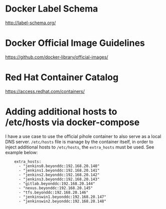 # Docker Label Schema
http://label-schema.org/

# Docker Official Image Guidelines
https://github.com/docker-library/official-images/

# Red Hat Container Catalog
https://access.redhat.com/containers/

# Adding additional hosts to /etc/hosts via docker-compose

I have a use case to use the official pihole container to also serve as a local DNS server.  `/etc/hosts` file is manage by the container itself, in order to inject additional hosts to `/etc/hosts`, the `extra_hosts` must be used.  See example below:

```
    extra_hosts:
      - "jenkins0.beyonddc:192.168.20.140"
      - "jenkins1.beyonddc:192.168.20.141"
      - "jenkins2.beyonddc:192.168.20.142"
      - "jenkins3.beyonddc:192.168.20.143"
      - "gitlab.beyonddc:192.168.20.144"
      - "nexus.beyonddc:192.168.20.145"
      - "tfs.beyonddc:192.168.20.146"
      - "jenkinswin1.beyonddc:192.168.20.147"
      - "jenkinswin2.beyonddc:192.168.20.148"
```

